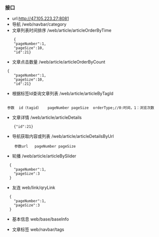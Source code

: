 
### 接口
- url:http://47.105.223.27:8081
- 导航 /web/navbar/category
- 文章列表时间排序 /web/article/articleOrderByTime
```
    {
	"pageNumber":1,
	"pageSize":10,
	"id":21}
```
- 文章点击数量 /web/article/articleOrderByCount
```
 {
	"pageNumber":1,
	"pageSize":10,
	"id":21}
```
-  根据标签Id查询文章列表 /web/article/articleByTagId
```
 
 参数  id（tagid）   pageNumber pageSize  orderType;//0:时间，1：浏览次数
```



- 文章详情 /web/article/articleDetails
```
    {"id":21}
```
- 导航获取内容或列表 /web/article/articleDetailsByUrl  

  ```
   参数url   pageNumber pageSize 
  ```

  

- 轮播 /web/article/articleBySlider 
```
  {
	"pageNumber":1,
	"pageSize":3
  }
```
- 友连 web/link/qryLink 

```
  {
	"pageNumber":1,
	"pageSize":3
  }
```

- 基本信息 web/base/baseInfo

- 文章标签 web/navbar/tags


